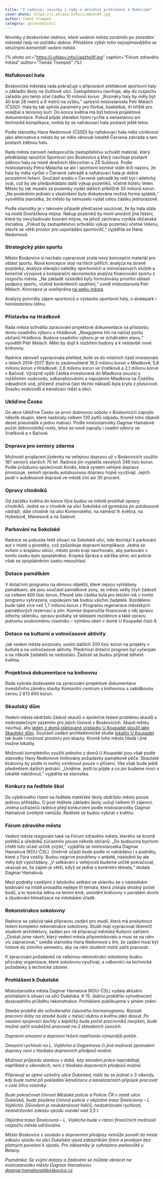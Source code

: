 ```yaml
---
title: "Z radnice: novinky z rady a aktuální prohlášení k Dukelské"
cover-photo: https://i.ohlasy.info/i/adzhx9f.jpg
author: Tomáš Trumpeš
category: zpravodajství
---
```


*Novinky z boskovické radnice, které vedené města oznámilo po zasedání městské rady na začátku dubna. Přinášíme výběr toho nejzajímavějšího se stručnými komentáři vedení města.*

{% photo src="https://i.ohlasy.info/i/adzhx9f.jpg" caption="Fórum zdravého města" author="Tomáš Trumpeš" /%}

### Nafukovací hala ###

Boskovická městská rada pokračuje v přípravách přetlakové sportovní haly u základní školy na Sušilově ulici. Zastupitelstvu navrhuje, aby do rozpočtu zařadilo pro tento účel částku 10 milionů korun. „Rozměry haly by měly být 40 krát 28 metrů a 9 metrů na výšku,“ upřesnil místostarosta Petr Malach (ČSSD). Hala by tak splnila parametry pro florbal, basketbal, tři hřiště pro volejbal a tenisový kurt. Do konce května má být hotová projektová dokumentace. Pokud půjde stavební řízení rychle a nenastanou ani technické komplikace, mohla by se nafukovací hala postavit ještě letos.

Podle starostky Hana Nedomové (ČSSD) by nafukovací hala měla vzniknout jako alternativa a město by se mělo věnovat lokalitě Červená zahrada a tam postavit zděnou halu. 

Rada města zároveň nedoporučila zastupitelstvu schválit materiál, který předkládají opoziční Sportovci pro Boskovice a který navrhuje postavit zděnou halu na místě dnešních tělocvičen u ZŠ Sušilova. Podle místostarosty Petra Malacha se ale i sportovní komise stále drží názoru, že hala by měla vyrůst v Červené zahradě a nafukovací hala je dobré prozatímní řešení. Součástí areálu v Červené zahradě by měl být i atletický ovál, což by ale předpokládalo další výkup pozemků, včetně hotelu Velen. Město by tak muselo za pozemky vydat dalších přibližně 30 milionů korun. „Na posledním jednání s vlastníkem byla diskutována možná forma splátek,“ vysvětlila starostka, že město by nemuselo vydat celou částku jednorázově.

Podle starostky je v takovém případě předčasné usuzovat, že by hala stála na místě Dvořáčkova mlýna. Nákup pozemků by mohl umožnit jiné řešení, které by nevyžadovalo bourání mlýna, na jehož záchranu vznikla občanská iniciativa. „Pokud by zastupitelstvo schválilo výkup pozemků včetně Velenu, otevře se větší prostor pro uspořádání sportovišť,“ vyjádřila se Hana Nedomová.

### Strategický plán sportu ###

Město Boskovice si nechalo vypracovat zcela nový koncepční materiál pro oblast sportu. Nová koncepce stojí na třech pilířích: analýza na straně poptávky, analýza stávající nabídky sportovních a volnočasových služeb a konečně vývojová a komparační ekonomická analýza financování sportu z rozpočtu města. „Na základě výsledků byly formulovány prioritní oblasti podpory sportu, včetně konkrétních opatření,“ uvedl místostarosta Petr Malach. Koncepce je uveřejněna [na webu města](http://www.boskovice.cz/strategicky-plan-rozvoje-sportu-na-obdobi-2018-2020/d-33216/p1=30925).

Analýzy potvrdily zájem sportovců o výstavbu sportovní haly, o skatepark i horolezeckou stěnu.

### Přístavba na Hrádkově ###

Rada města schválila zpracování projektové dokumentace na přístavbu domu osadního výboru v Hrádkově. „Reagujeme tím na nárůst počtu občanů Hrádkova. Budova osadního výboru je ve zchátralém stavu,“ vysvětlil Petr Malach. Mělo by dojít k rozšíření budovy a k vestavbě nové knihovny. 

Radnice zároveň vypracovala přehled, kolik se do místních částí investovalo v letech 2014–2017. Bylo to zaokrouhleně 19,3 milionu korun v Mladkově; 5,8 milionu korun v Hrádkově; 2,8 milionu korun ve Vratíkově a 2,1 milionu korun v Bačově. Výrazně vyšší částka investovaná do Mladkova souvisí s rozšířením vodovodu, odkanalizováním a napojením Mladkova na Čističku odpadních vod, přičemž značná část těchto nákladů byla kryta z plusovosti Svazku vodovodů a kanalizací měst a obcí.

### Ukliďme Česko ###

Do akce Ukliďme Česko se první dubnovou sobotu v Boskovicích zapojilo několik skupin, které nasbíraly celkem 130 pytlů odpadu. Kromě toho objevili deset pneumatik a jednu matraci. Podle místostarostky Dagmar Hamalové počet dobrovolníků roste, letos se nově zapojily i osadní výbory ve Vratíkově a v Bačově.

### Doprava pro seniory zdarma ###

Možnosti proplacení jízdenky na veřejnou dopravu už v Boskovicích využilo 187 seniorů starších 70 let. Radnice jim vyplatila necelých 346 tisíc korun. Podle průzkumu společnosti Kordis, která systém veřejné dopravy provozuje, senioři opravdu autobusovou dopravu hojně využívají. Jejich podíl v autobusové dopravě ve městě činí asi 30 procent.

### Opravy chodníků ###

Od začátku května do konce října budou ve městě probíhat opravy chodníků. Jedná se o chodník na ulici Sokolská od gymnázia po autobusové nádraží, dále chodník na ulici Komenského, na náměstí 9. května, na Hybešově, Mánesově a na Sadové.

### Parkování na Sokolské ###

Radnice se pokusila řešit situaci na Sokolské ulici, kde dochází k parkování aut v místě u pivotéky, což způsobuje dopravní komplikace. Jedná se ovšem o krajskou silnici, město proto kraji navrhovalo, aby parkování v tomto úseku bylo zpoplatněno. Krajská Správa a údržba silnic ani policie však se zpoplatněním úseku nesouhlasí.

### Dotace památkám ###

V dotačním programu na obnovu objektů, které nejsou vyhlášeny památkami, ale jsou součástí památkové zóny, se městu sešly čtyři žádosti na celkem 400 tisíc korun. Přesně tato částka byla pro letošní rok v tomto programu vyhrazena, uspokojeni tak budou všichni žadatelé.
Rozděleno bude také více než 1,7 milionu korun z Programu regenerace městských památkových rezervací a zón. Komise doporučila financovat z něj opravu střechy skleníku, opravu podlahy ve sklepení rezidence a také opravu jednomu soukromému vlastníku – výměnu oken v domě U Koupadel číslo 8.

### Dotace na kulturní a volnočasové aktivity ###

Jak vedení města avizovalo, uvolní dalších 200 tisíc korun na projekty v kultuře a na volnočasové aktivity. Předchozí dotační program byl vyčerpán a na několik žadatelů se nedostalo. Žádosti se budou přijímat během května.

### Projektová dokumentace na knihovnu ###

Rada vybrala dodavatele na zpracování projektové dokumentace investičního záměru stavby Komunitní centrum s knihovnou s nabídkovou cenou 2 613 600 korun.

### Skautský dům ###

Vedení města obdrželo žádost skautů o společné řešení problému skautů s nedostatečným zázemím pro jejich činnost v Boskovicích. Skauti městu navrhují, aby [jeden z domů plánované výstavby U Koupadel sloužil jako Skautský dům](http://www.ohlasy.info/clanky/2018/02/rozhovor-skauti.html). Součástí zadání architektonické studie [lokality U Koupadel](http://www.ohlasy.info/clanky/2017/10/proluka-koupadla.html) tak bude i možnost prostoru pro skauty. Kromě toho město hledá i jiné možné lokality.

Možnosti kompletního využití jednoho z domů U Koupadel jsou však podle starostky Hany Nedomové limitovány požadavky památkové péče. Skautské klubovny by podle ní mohly vzniknout pouze v přízemí. Vše však bude ještě předmětem dalších jednání. „Uvidíme, jestli to půjde a co jim budeme moci v lokalitě nabídnout,“ vyjádřila se starostka.

### Konkurz na ředitele škol ###

Do výběrového řízení na ředitele mateřské školy obdrželo město pouze jedinou přihlášku. O post ředitele základní školy usilují celkem tři zájemci. Jména uchazečů radnice před konkurzem podle místostarostky Dagmar Hamalové zveřejnit nemůže. Ředitelé se budou vybírat v květnu.

### Fórum zdravého města ###

Vedení města reagovalo také na Fórum zdravého města, kterého se kromě politiků a úředníků zúčastnilo pouze několik občanů. „Do budoucna bychom chtěli tuto účast určitě zvýšit,“ vyjádřila se místostarostka Dagmar Hamalová (KDU-ČSL). Úměrně účasti bude podle ní nakládáno i s podněty, které z Fóra vzešly. Budou nejprve prověřeny v anketě, následně by ale měly být vypořádány. „V setkávání s veřejností budeme určitě pokračovat, ukazuje se, že zájem je větší, když se jedná o konkrétní témata,“ dodala Dagmar Hamalová.

Mezi podněty vzešlými z letošního setkání ve skleníku se v následném bodování na místě prosadila nejlépe tři témata, která získala shodný počet bodů, a to lezecká stěna na letním kině, umístění knihovny v panském dvoře a zbudování klimatizace na městském úřadě.

### Rekonstrukce sokolovny ###

Radnice se zabývá také přípravou zadání pro studii, která má poskytnout řešení kompletní rekonstrukce sokolovny. Studii mají vypracovat liberečtí studenti architektury, zadání pro ně připravují městská Kulturní zařízení. „Dostali jsme návrh, který vedení města připomínkovalo a musí se na něm víc zapracovat,“ uvedla starostka Hana Nedomová s tím, že zadání musí být hotové do zimního semestru, aby na něm studenti mohli začít pracovat.

K zpracování požadavků na celkovou rekonstrukci sokolovny budou přizvány organizace, které sokolovnu využívají, a odborníci na technické požadavky a technické zázemí.

### Prohlášení k Dukelské ###

Místostarostka města Dagmar Hamalová (KDU-ČSL) vydala aktuální prohlášení k situaci na ulici Dukelská. K 15. dubnu proběhlo vyhodnocení dosavadního průběhu rekonstrukce. Prohlášení publikujeme v plném znění:

*Stavba probíhá dle schváleného časového harmonogramu. Rozsah pracovní doby na stavbě bude v měsíci dubnu a květnu jako dosud. Po osazení spojovací šachty u kapličky bude počet pracovníků navýšen, bude možné začít souběžně pracovat na 2 stavebních úsecích.*

*Dopravní omezení a dopravní řešení nepřineslo výraznější potíže.*

*Omezení rychlosti na L. Vojtěcha a Gagarinova či jiná možnost zpomalení dopravy není z hlediska dopravních předpisů možné.*

*Možnost průjezdu stavbou v době, kdy stavební práce neprobíhají, například o víkendech, není z hlediska dopravních předpisů možné.*

*Připravují se úplné uzávěry ulice Dukelská, mělo by se jednat o 3 víkendy, kdy bude nutné při pokládání kanalizace a kanalizačních přípojek pracovat v celé šířce vozovky.*

*Bude pokračovat činnost Městské policie a Policie ČR v místě ulice Dukelská, bude posílena činnost policie v objízdné trase Šmelcovna – L. Vojtěcha. Důvodem je neukázněnost řidičů, nedodržování rychlosti, nedodržování zákazu vjezdu vozidel nad 3,5 t.*

*Objízdná trasa Šmelcovna – L. Vojtěcha bude v rámci finančních možností rozpočtu města udržována.*

*Město Boskovice v souladu s dopravními předpisy nemůže povolit do místa zákazu vjezdu na ulici Dukelská vjezd zákazníkům firem a prodejen bez platných povolení k vjezdu. Pro zákazníky je vyhrazeno parkoviště u Betany.*

*Poznámka: Se svými dotazy a žádostmi se můžete obracet na místostarostku města Dagmar Hamalovou: dagmar.hamalova@boskovice.cz*
